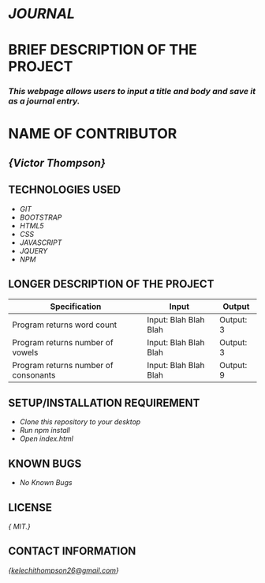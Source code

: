 # _JOURNAL_

# BRIEF DESCRIPTION OF THE PROJECT
### _This webpage allows users to input a title and body and save it as a journal entry._
# NAME OF CONTRIBUTOR
##  _**{Victor Thompson}**_

## TECHNOLOGIES USED

* _GIT_
* _BOOTSTRAP_
* _HTML5_
* _CSS_
* _JAVASCRIPT_
* _JQUERY_
* _NPM_

## LONGER DESCRIPTION OF THE PROJECT
| Specification | Input | Output |
| --- | --- | --- |
| Program returns word count | Input: Blah Blah Blah | Output: 3 |
| Program returns number of vowels | Input: Blah Blah Blah | Output: 3 |
| Program returns number of consonants | Input: Blah Blah Blah | Output: 9 

## SETUP/INSTALLATION REQUIREMENT

* _Clone this repository to your desktop_
* _Run npm install_
* _Open index.html_

## KNOWN BUGS
* _No Known Bugs_

## LICENSE

_{ MIT.}_

## CONTACT INFORMATION

_{kelechithompson26@gmail.com}_